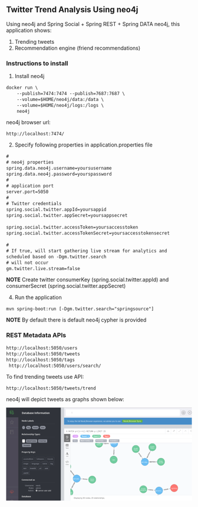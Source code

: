 ## Twitter Trend Analysis Using neo4j

Using neo4j and Spring Social + Spring REST + Spring DATA neo4j, this application shows:
1. Trending tweets
2. Recommendation engine (friend recommendations)

### Instructions to install

1. Install neo4j 
```
docker run \
    --publish=7474:7474 --publish=7687:7687 \
    --volume=$HOME/neo4j/data:/data \
    --volume=$HOME/neo4j/logs:/logs \
    neo4j
```
neo4j browser url:
```   
http://localhost:7474/
```    
2. Specify following properties in application.properties file
```
#
# neo4j properties
spring.data.neo4j.username=yoursusername
spring.data.neo4j.password=yourspassword
#
# application port
server.port=5050
#
# Twitter credentials
spring.social.twitter.appId=yoursappid
spring.social.twitter.appSecret=yoursappsecret

spring.social.twitter.accessToken=yoursaccesstoken
spring.social.twitter.accessTokenSecret=yoursaccesstokensecret

#
# If true, will start gathering live stream for analytics and scheduled based on -Dgm.twitter.search
# will not occur
gm.twitter.live.stream=false
```

**NOTE** Create twitter consumerKey (spring.social.twitter.appId) and consumerSecret (spring.social.twitter.appSecret)

4. Run the application 
```
mvn spring-boot:run [-Dgm.twitter.search="springsource"]
```

**NOTE** By default there is default neo4j cypher is provided

### REST Metadata APIs
```
http://localhost:5050/users
http://localhost:5050/tweets
http://localhost:5050/tags
 http://localhost:5050/users/search/
```

To find trending tweets use API:
```
http://localhost:5050/tweets/trend
```

neo4j will depict tweets as graphs shown below:

  ![alt text](./neo4j.png)


    
    
 
